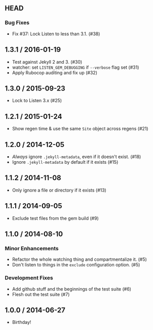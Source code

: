 ## HEAD

### Bug Fixes

  * Fix #37: Lock Listen to less than 3.1. (#38)

## 1.3.1 / 2016-01-19

  * Test against Jekyll 2 and 3. (#30)
  * watcher: set `LISTEN_GEM_DEBUGGING` if `--verbose` flag set (#31)
  * Apply Rubocop auditing and fix up (#32)

## 1.3.0 / 2015-09-23

  * Lock to Listen 3.x (#25)

## 1.2.1 / 2015-01-24

  * Show regen time & use the same `Site` object across regens (#21)

## 1.2.0 / 2014-12-05

  * *Always* ignore `.jekyll-metadata`, even if it doesn't exist. (#18)
  * Ignore `.jekyll-metadata` by default if it exists (#15)

## 1.1.2 / 2014-11-08

  * Only ignore a file or directory if it exists (#13)

## 1.1.1 / 2014-09-05

  * Exclude test files from the gem build (#9)

## 1.1.0 / 2014-08-10

### Minor Enhancements

  * Refactor the whole watching thing and compartmentalize it. (#5)
  * Don't listen to things in the `exclude` configuration option. (#5)

### Development Fixes

  * Add github stuff and the beginnings of the test suite (#6)
  * Flesh out the test suite (#7)

## 1.0.0 / 2014-06-27

  * Birthday!
